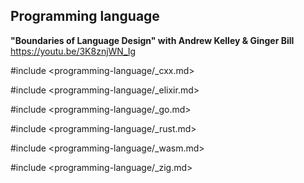 ## Programming language

**"Boundaries of Language Design" with Andrew Kelley & Ginger Bill**  
https://youtu.be/3K8znjWN_Ig

#include <programming-language/_cxx.md>

#include <programming-language/_elixir.md>

#include <programming-language/_go.md>

#include <programming-language/_rust.md>

#include <programming-language/_wasm.md>

#include <programming-language/_zig.md>
